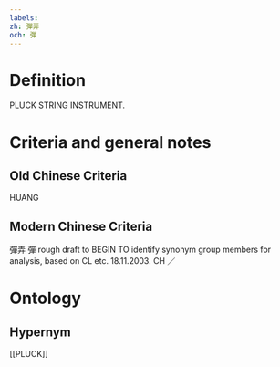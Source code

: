 ```yaml
---
labels: 
zh: 彈弄
och: 彈
---
```


# Definition
PLUCK STRING INSTRUMENT.
# Criteria and general notes
## Old Chinese Criteria
HUANG
## Modern Chinese Criteria
彈弄
彈
rough draft to BEGIN TO identify synonym group members for analysis, based on CL etc. 18.11.2003. CH ／
# Ontology

## Hypernym
[[PLUCK]]